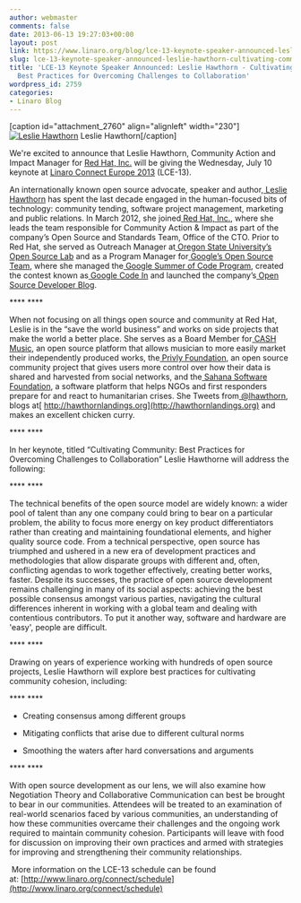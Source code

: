 ```yaml
---
author: webmaster
comments: false
date: 2013-06-13 19:27:03+00:00
layout: post
link: https://www.linaro.org/blog/lce-13-keynote-speaker-announced-leslie-hawthorn-cultivating-community-best-practices-for-overcoming-challenges-to-collaboration/
slug: lce-13-keynote-speaker-announced-leslie-hawthorn-cultivating-community-best-practices-for-overcoming-challenges-to-collaboration
title: 'LCE-13 Keynote Speaker Announced: Leslie Hawthorn - Cultivating Community:
  Best Practices for Overcoming Challenges to Collaboration'
wordpress_id: 2759
categories:
- Linaro Blog
---
```


[caption id="attachment_2760" align="alignleft" width="230"][![Leslie Hawthorn](http://www.linaro.org/wp-content/uploads/2013/06/2rAhVIj8U-4KgePBIN2rFk0qnMdWrrOq9ztLJcAYah9RWPXv3tk8P2DT8VsFaXFcws2000-682x1024.jpg)](http://www.linaro.org/wp-content/uploads/2013/06/2rAhVIj8U-4KgePBIN2rFk0qnMdWrrOq9ztLJcAYah9RWPXv3tk8P2DT8VsFaXFcws2000.jpg) Leslie Hawthorn[/caption]

We're excited to announce that Leslie Hawthorn, Community Action and Impact Manager for [Red Hat, Inc.](http://www.redhat.com/) will be giving the Wednesday, July 10 keynote at [Linaro Connect Europe 2013](http://www.linaro.org/connect) (LCE-13).


An internationally known open source advocate, speaker and author,[ Leslie Hawthorn](http://twitter.com/lhawthorn) has spent the last decade engaged in the human-focused bits of technology: community tending, software project management, marketing and public relations. In March 2012, she joined[ Red Hat, Inc.](http://redhat.com/), where she leads the team responsible for Community Action & Impact as part of the company’s Open Source and Standards Team, Office of the CTO. Prior to Red Hat, she served as Outreach Manager at[ Oregon State University’s Open Source Lab](http://osuosl.org/) and as a Program Manager for[ Google’s Open Source Team](http://code.google.com/opensource), where she managed the[ Google Summer of Code Program](http://code.google.com/soc/), created the contest known as[ Google Code In](http://code.google.com/gci) and launched the company’s[ Open Source Developer Blog](http://google-opensource.blogspot.com/).


**** ****


When not focusing on all things open source and community at Red Hat, Leslie is in the “save the world business” and works on side projects that make the world a better place. She serves as a Board Member for[ CASH Music](http://cashmusic.org/), an open source platform that allows musician to more easily market their independently produced works, the[ Privly Foundation](http://www.privly.org), an open source community project that gives users more control over how their data is shared and harvested from social networks, and the[ Sahana Software Foundation](http://sahanafoundation.org/), a software platform that helps NGOs and first responders prepare for and react to humanitarian crises. She Tweets from[ @lhawthorn](http://twitter.com/lhawthorn), blogs at[ http://hawthornlandings.org](http://hawthornlandings.org) and makes an excellent chicken curry.


**** ****


In her keynote, titled “Cultivating Community: Best Practices for Overcoming Challenges to Collaboration” Leslie Hawthorne will address the following:


**** ****


The technical benefits of the open source model are widely known: a wider pool of talent than any one company could bring to bear on a particular problem, the ability to focus more energy on key product differentiators rather than creating and maintaining foundational elements, and higher quality source code. From a technical perspective, open source has triumphed and ushered in a new era of development practices and methodologies that allow disparate groups with different and, often, conflicting agendas to work together effectively, creating better works, faster. Despite its successes, the practice of open source development remains challenging in many of its social aspects: achieving the best possible consensus amongst various parties, navigating the cultural differences inherent in working with a global team and dealing with contentious contributors. To put it another way, software and hardware are 'easy', people are difficult.


**** ****


Drawing on years of experience working with hundreds of open source projects, Leslie Hawthorn will explore best practices for cultivating community cohesion, including:


**** ****



	
  * Creating consensus among different groups

	
  * Mitigating conflicts that arise due to different cultural norms

	
  * Smoothing the waters after hard conversations and arguments


**** ****


With open source development as our lens, we will also examine how Negotiation Theory and Collaborative Communication can best be brought to bear in our communities. Attendees will be treated to an examination of real-world scenarios faced by various communities, an understanding of how these communities overcame their challenges and the ongoing work required to maintain community cohesion. Participants will leave with food for discussion on improving their own practices and armed with strategies for improving and strengthening their community relationships.


 More information on the LCE-13 schedule can be found at: [http://www.linaro.org/connect/schedule](http://www.linaro.org/connect/schedule)
